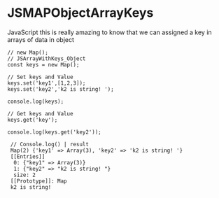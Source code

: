 # JSMAPObjectArrayKeys 
JavaScript this is really amazing to know that we can assigned a key in arrays of data in object

```JS
// new Map();
// JSArrayWithKeys_Object
const keys = new Map();

// Set keys and Value
keys.set('key1',[1,2,3]);
keys.set('key2','k2 is string! ');

console.log(keys);

// Get keys and Value
keys.get('key');

console.log(keys.get('key2'));

```

```JS
 // Console.log() | result 
 Map(2) {'key1' => Array(3), 'key2' => 'k2 is string! '}
 [[Entries]]
  0: {"key1" => Array(3)}
  1: {"key2" => "k2 is string! "}
  size: 2
 [[Prototype]]: Map
 k2 is string! 
```
